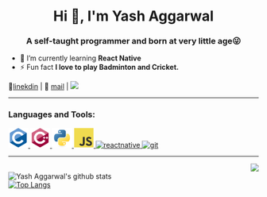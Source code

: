 <h1 align="center">Hi 👋, I'm Yash Aggarwal</h1>
<h3 align="center">A self-taught programmer and born at very little age😜</h3>

- 🌱 I’m currently learning **React Native**
- ⚡ Fun fact **I love to play Badminton and Cricket.**

👔[linekdin](https://www.linkedin.com/in/yash-aggarwal-4a1a46217/) | 📧 [mail](mailto:yash.agg2000@gmail.com) | ![](https://komarev.com/ghpvc/?username=yashaggarwal03&color=blue)

---
<h3 align="left">Languages and Tools:</h3>
<p align="left"> <a href="https://www.cprogramming.com/" target="_blank"> <img src="https://raw.githubusercontent.com/devicons/devicon/master/icons/c/c-original.svg" alt="c" width="40" height="40"/> </a> <a href="https://www.w3schools.com/cpp/" target="_blank"> <img src="https://raw.githubusercontent.com/devicons/devicon/master/icons/cplusplus/cplusplus-original.svg" alt="cplusplus" width="40" height="40"/> </a> <a href="https://www.python.org" target="_blank"> <img src="https://raw.githubusercontent.com/devicons/devicon/master/icons/python/python-original.svg" alt="python" width="40" height="40"/> </a> <a href="https://developer.mozilla.org/en-US/docs/Web/JavaScript" target="_blank"> <img src="https://raw.githubusercontent.com/devicons/devicon/master/icons/javascript/javascript-original.svg" alt="javascript" width="40" height="40"/> </a> <a href="https://reactnative.dev/" target="_blank"> <img src="https://reactnative.dev/img/header_logo.svg" alt="reactnative" width="40" height="40"/> </a> <a href="https://git-scm.com/" target="_blank"> <img src="https://www.vectorlogo.zone/logos/git-scm/git-scm-icon.svg" alt="git" width="40" height="40"/> </a> </p>

---

<img align="right" src="https://github-readme-streak-stats.herokuapp.com/?user=yashaggarwal03&theme=dark" /></br>
![Yash Aggarwal's github stats](https://github-readme-stats.vercel.app/api?username=yashaggarwal03&show_icons=true&theme=radical&count_private=true)</br>
[![Top Langs](https://github-readme-stats.vercel.app/api/top-langs/?username=yashaggarwal03&theme=radical)](https://github.com/yashaggarwal03/github-readme-stats)
